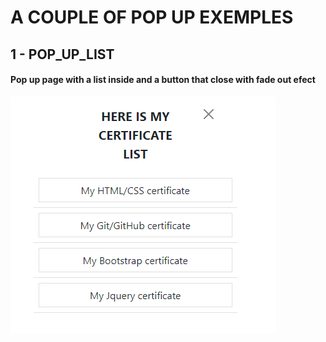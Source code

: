 # A COUPLE OF POP UP EXEMPLES

## 1 - POP_UP_LIST

#### Pop up page with a list inside and a button that close with fade out efect


![exemplo](https://github.com/ter-9001/bootstrap-exemplos/blob/master/screen%20transations/pop%20up/Screenshot_50.png)

